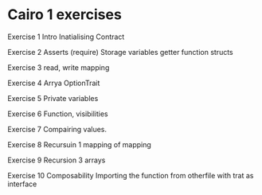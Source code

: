 # Cairo 1 exercises
Exercise 1
    Intro 
    Inatialising Contract 

Exercise 2
    Asserts (require)
    Storage variables
    getter function
    structs

Exercise 3
    read, write mapping

Exercise 4
    Arrya
    OptionTrait
    
Exercise 5
    Private variables 

Exercise 6
    Function, visibilities

Exercise 7
    Compairing values.

Exercise 8
    Recursuin 1
    mapping of mapping

Exercise 9
    Recursion 3
    arrays

Exercise 10
    Composability 
    Importing the function from otherfile with trat as interface
